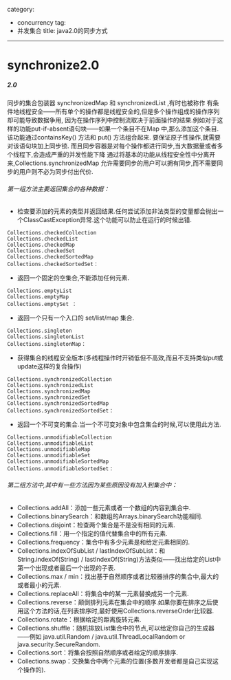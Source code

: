 category: 
- concurrency
tag:
- 并发集合
title: java2.0的同步方式
---
# synchronize2.0

##### 2.0
同步的集合包装器 synchronizedMap 和 synchronizedList ,有时也被称作 有条件地线程安全――所有单个的操作都是线程安全的,但是多个操作组成的操作序列却可能导致数据争用,
因为在操作序列中控制流取决于前面操作的结果.例如对于这样的功能put-if-absent语句块――如果一个条目不在Map 中,那么添加这个条目.该功能通过containsKey() 方法和 put() 方法组合起来.
要保证原子性操作,就需要对该语句块加上同步锁.
而且同步容器是对每个操作都进行同步,当大数据量或者多个线程下,会造成严重的并发性能下降
通过将基本的功能从线程安全性中分离开来,Collections.synchronizedMap 允许需要同步的用户可以拥有同步,而不需要同步的用户则不必为同步付出代价.

###### 第一组方法主要返回集合的各种数据：
* 检查要添加的元素的类型并返回结果.任何尝试添加非法类型的变量都会抛出一个ClassCastException异常.这个功能可以防止在运行的时候出错.
```
Collections.checkedCollection
Collections.checkedList
Collections.checkedMap
Collections.checkedSet
Collections.checkedSortedMap
Collections.checkedSortedSet：
```
* 返回一个固定的空集合,不能添加任何元素.
```
Collections.emptyList
Collections.emptyMap
Collections.emptySet ：
```
* 返回一个只有一个入口的 set/list/map 集合.
```
Collections.singleton
Collections.singletonList
Collections.singletonMap：
```
* 获得集合的线程安全版本(多线程操作时开销低但不高效,而且不支持类似put或update这样的复合操作)
```
Collections.synchronizedCollection
Collections.synchronizedList
Collections.synchronizedMap
Collections.synchronizedSet
Collections.synchronizedSortedMap
Collections.synchronizedSortedSet：
```
* 返回一个不可变的集合.当一个不可变对象中包含集合的时候,可以使用此方法.
```
Collections.unmodifiableCollection
Collections.unmodifiableList
Collections.unmodifiableMap
Collections.unmodifiableSet
Collections.unmodifiableSortedMap
Collections.unmodifiableSortedSet：
```

###### 第二组方法中,其中有一些方法因为某些原因没有加入到集合中：
* Collections.addAll：添加一些元素或者一个数组的内容到集合中.
* Collections.binarySearch：和数组的Arrays.binarySearch功能相同.
* Collections.disjoint：检查两个集合是不是没有相同的元素.
* Collections.fill：用一个指定的值代替集合中的所有元素.
* Collections.frequency：集合中有多少元素是和给定元素相同的.
* Collections.indexOfSubList / lastIndexOfSubList：和String.indexOf(String) / lastIndexOf(String)方法类似——找出给定的List中第一个出现或者最后一个出现的子表.
* Collections.max / min：找出基于自然顺序或者比较器排序的集合中,最大的或者最小的元素.
* Collections.replaceAll：将集合中的某一元素替换成另一个元素.
* Collections.reverse：颠倒排列元素在集合中的顺序.如果你要在排序之后使用这个方法的话,在列表排序时,最好使用Collections.reverseOrder比较器.
* Collections.rotate：根据给定的距离旋转元素.
* Collections.shuffle：随机排放List集合中的节点,可以给定你自己的生成器——例如 java.util.Random / java.util.ThreadLocalRandom or java.security.SecureRandom.
* Collections.sort：将集合按照自然顺序或者给定的顺序排序.
* Collections.swap：交换集合中两个元素的位置(多数开发者都是自己实现这个操作的).